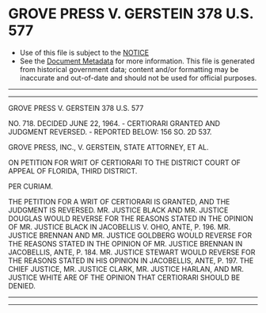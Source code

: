 ---
---

# GROVE PRESS V. GERSTEIN 378 U.S. 577

* Use of this file is subject to the [NOTICE](https://github.com/publicdocs/notice/blob/master/NOTICE)
* See the [Document Metadata](../../../) for more information.
  This file is generated from historical government data; content and/or formatting may be inaccurate and out-of-date and should not be used for official purposes.

----------
----------

GROVE PRESS V. GERSTEIN 378 U.S. 577

NO. 718.  DECIDED JUNE 22, 1964.  - CERTIORARI GRANTED AND JUDGMENT REVERSED.  - REPORTED BELOW:  156 SO. 2D 537.

GROVE PRESS, INC., V. GERSTEIN, STATE ATTORNEY, ET AL.

ON PETITION FOR WRIT OF CERTIORARI TO THE DISTRICT COURT OF APPEAL OF FLORIDA, THIRD DISTRICT.

PER CURIAM.

THE PETITION FOR A WRIT OF CERTIORARI IS GRANTED, AND THE JUDGMENT IS REVERSED.  MR. JUSTICE BLACK AND MR. JUSTICE DOUGLAS WOULD REVERSE FOR THE REASONS STATED IN THE OPINION OF MR. JUSTICE BLACK IN JACOBELLIS V. OHIO, ANTE, P. 196.  MR. JUSTICE BRENNAN AND MR. JUSTICE GOLDBERG WOULD REVERSE FOR THE REASONS STATED IN THE OPINION OF MR. JUSTICE BRENNAN IN JACOBELLIS, ANTE, P. 184.  MR. JUSTICE STEWART WOULD REVERSE FOR THE REASONS STATED IN HIS OPINION IN JACOBELLIS, ANTE, P. 197.   THE CHIEF JUSTICE, MR. JUSTICE CLARK, MR. JUSTICE HARLAN, AND MR. JUSTICE WHITE ARE OF THE OPINION THAT CERTIORARI SHOULD BE DENIED.


----------
----------


